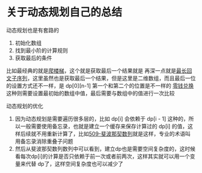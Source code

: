 # 关于动态规划自己的总结

动态规划也是有套路的
1. 初始化数组
2. 找到最小阶的计算规则
3. 获取最后的条件

比如最经典的就是[爬楼梯](../solutions/70-爬楼梯.md)，这个就是获取最后一个结果就是
再深一点就是[最长回文子序列](../solutions/516-最长回文子序列.md)，这里虽然也是获取最后一个结果，但是这里是二维数组，而且最后一位的设置方式还不一样，是 dp[0][n-1] 第一个和第二个的位置是不一样的
[零钱兑换](../solutions/322-零钱兑换.md) 这种则需要设置最初始的数组中值，最后需要与数组中的值进行一次比较

动态规划的优化
1. 因为动态规划是需要遍历很多层的，比如 dp[i] 会依赖于 dp[i - 1] 这种的，所以一般需要使用备忘录，也就是建立一个缓存来保存计算过的 dp[i] 的值，这样后续就不用重新计算了，比如[509-斐波那契数列](../solutions/509-斐波那契.md)就是这样，专业的术语叫用备忘录消除重叠子问题
2. 然后从斐波那契数列数列中可以看到，建立dp也是需要空间复杂度的，这时候看每次dp[i]的计算是否只依赖于前一次或者前两次，这样其实就可以用一个变量来代替 dp了，这样空间复杂度也可以减少了 
